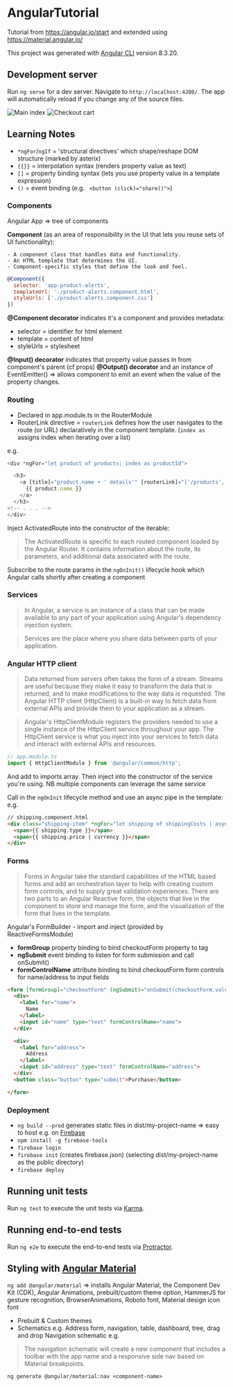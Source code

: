 # AngularTutorial

Tutorial from https://angular.io/start and extended using https://material.angular.io/

This project was generated with [Angular CLI](https://github.com/angular/angular-cli) version 8.3.20.

## Development server

Run `ng serve` for a dev server. Navigate to `http://localhost:4200/`. The app will automatically reload if you change any of the source files.

![Main index](https://github.com/ClareBee/AngularTutorial/blob/master/assets/index.png)
![Checkout cart](https://github.com/ClareBee/AngularTutorial/blob/master/assets/checkout_cart.png)

## Learning Notes
- `*ngFor`/`ngIf` = 'structural directives' which shape/reshape DOM structure (marked by asterix)
- `{{}}` = interpolation syntax (renders property value as text)
- `[]` = property binding syntax (lets you use property value in a template expression)
- `()` = event binding (e.g. ` <button (click)="share()">`)

### Components
Angular App => tree of components

**Component** (as an area of responsibility in the UI that lets you reuse sets of UI functionality):

    - A component class that handles data and functionality.
    - An HTML template that determines the UI. 
    - Component-specific styles that define the look and feel.

```javascript
@Component({
  selector: 'app-product-alerts',
  templateUrl: './product-alerts.component.html',
  styleUrls: ['./product-alerts.component.css']
})
```
**@Component decorator** indicates it's a component and provides metadata:
- selector = identifier for html element
- template = content of html
- styleUrls = stylesheet

**@Input() decorator** indicates that property value passes in from component's parent (cf props)
**@Output() decorator** and an instance of EventEmitter() => allows component to emit an event when the value of the property changes.

### Routing
- Declared in app.module.ts in the RouterModule
- RouterLink directive = `routerLink` defines how the user navigates to the route (or URL) declaratively in the component template.
(`index as` assigns index when iterating over a list)

e.g.
```javascript
<div *ngFor="let product of products; index as productId">

  <h3>
    <a [title]="product.name + ' details'" [routerLink]="['/products', productId]">
      {{ product.name }}
    </a>
  </h3>
<!-- . . . -->
</div>
```
Inject ActivatedRoute into the constructor of the iterable:

> The ActivatedRoute is specific to each routed component loaded by the Angular Router. It contains information about the route, its parameters, and additional data associated with the route.

Subscribe to the route params in the `ngOnInit()` lifecycle hook which Angular calls shortly after creating a component

### Services
> In Angular, a service is an instance of a class that can be made available to any part of your application using Angular's dependency injection system.

> Services are the place where you share data between parts of your application.

### Angular HTTP client
> Data returned from servers often takes the form of a stream. Streams are useful because they make it easy to transform the data that is returned, and to make modifications to the way data is requested. The Angular HTTP client (HttpClient) is a built-in way to fetch data from external APIs and provide them to your application as a stream.

> Angular's HttpClientModule registers the providers needed to use a single instance of the HttpClient service throughout your app. The HttpClient service is what you inject into your services to fetch data and interact with external APIs and resources.

```javascript
// app.module.ts
import { HttpClientModule } from '@angular/common/http';
```
And add to imports array. Then inject into the constructor of the service you're using.
NB multiple components can leverage the same service

Call in the `ngOnInit` lifecycle method and use an async pipe in the template:
e.g.
```html
// shipping.component.html
<div class="shipping-item" *ngFor="let shipping of shippingCosts | async">
  <span>{{ shipping.type }}</span>
  <span>{{ shipping.price | currency }}</span>
</div>
```

### Forms
> Forms in Angular take the standard capabilities of the HTML based forms and add an orchestration layer to help with creating custom form controls, and to supply great validation experiences. There are two parts to an Angular Reactive form, the objects that live in the component to store and manage the form, and the visualization of the form that lives in the template.

Angular's FormBuilder - import and inject (provided by ReactiveFormsModule)

- **formGroup** property binding to bind checkoutForm property to tag
- **ngSubmit** event binding to listen for form submission and call onSubmit()
- **formControlName** attribute binding to bind checkoutForm form controls for name/address to input fields

```html
<form [formGroup]="checkoutForm" (ngSubmit)="onSubmit(checkoutForm.value)">
  <div>
    <label for="name">
      Name
    </label>
    <input id="name" type="text" formControlName="name">
  </div>

  <div>
    <label for="address">
      Address
    </label>
    <input id="address" type="text" formControlName="address">
  </div>
  <button class="button" type="submit">Purchase</button>

</form>
```

### Deployment
- `ng build --prod`
generates static files in dist/my-project-name => easy to host 
e.g. on [Firebase](https://firebase.google.com/)
- `npm install -g firebase-tools`
- `firebase login`
- `firebase init` (creates firebase.json)
(selecting dist/my-project-name as the public directory)
- `firebase deploy`

## Running unit tests

Run `ng test` to execute the unit tests via [Karma](https://karma-runner.github.io).

## Running end-to-end tests

Run `ng e2e` to execute the end-to-end tests via [Protractor](http://www.protractortest.org/).


## Styling with [Angular Material](https://material.angular.io)
`ng add @angular/material`
=> installs Angular Material, the Component Dev Kit (CDK), Angular Animations, prebuilt/custom theme option, HammerJS for gesture recognition, BrowserAnimations, Roboto font, Material design icon font


- Prebuilt & Custom themes
- Schematics e.g. Address form, navigation, table, dashboard, tree, drag and drop
 Navigation schematic
e.g.
>The navigation schematic will create a new component that includes a toolbar with the app name and a responsive side nav based on Material breakpoints.

`ng generate @angular/material:nav <component-name>`
